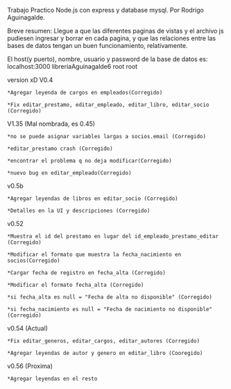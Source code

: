 
Trabajo Practico Node.js con express y database mysql.
Por Rodrigo Aguinagalde.

Breve resumen: Llegue a que las diferentes paginas de vistas y el archivo js pudiesen ingresar y borrar en cada pagina, y que las relaciones entre las bases de datos tengan un buen funcionamiento, relativamente. 

El host(y puerto), nombre, usuario y password de la base de datos es:
localhost:3000
libreriaAguinagalde6
root
root




version xD
V0.4
	
 	*Agregar leyenda de cargos en empleados(Corregido)

	*Fix editar_prestamo, editar_empleado, editar_libro, editar_socio (Corregido)

V1.35 (Mal nombrada, es 0.45)

	*no se puede asignar variables largas a socios.email (Corregido)

	*editar_prestamo crash (Corregido)

	*encontrar el problema q no deja modificar(Corregido) 
	
	*nuevo bug en editar_empleado(Corregido)
	
v0.5b

	*Agregar leyendas de libros en editar_socio (Corregido)

	*Detalles en la UI y descripciones (Corregido)

v0.52
	
	*Muestra el id del prestamo en lugar del id_empleado_prestamo_editar (Corregido)

	*Modificar el formato que muestra la fecha_nacimiento en socios(Corregido)

	*Cargar fecha de registro en fecha_alta (Corregido)

	*Modificar el formato fecha_alta (Corregido)

	*si fecha_alta es null = "Fecha de alta no disponible" (Corregido)

	*si fecha_nacimiento es null = "Fecha de nacimiento no disponible" (Corregido) 	

v0.54 (Actual)

	*Fix editar_generos, editar_cargos, editar_autores (Corregido)

	*Agregar leyendas de autor y genero en editar_libro (Cooregido)

	

v0.56 (Proxima)

	*Agregar leyendas en el resto
